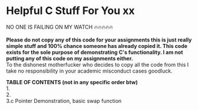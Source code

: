 # Helpful C Stuff For You xx
 NO ONE IS FAILING ON MY WATCH 🔥🔥🔥🔥🔥
 <br>
 <br>
**Please do not copy any of this code for your assignments this is just really simple stuff and 100% chance someone has already copied it.
This code exists for the sole purpose of demonstrating C's functionality. I am not putting any of this code on my assignments either.**
<br>
To the dishonest motherfucker who decides to copy all the code from this I take no responsibility in your academic misconduct cases goodluck.

**TABLE OF CONTENTS (not in any specific order btw)**
<br>
1. 
<br>
2. 
<br>
3.c Pointer Demonstration, basic swap function
